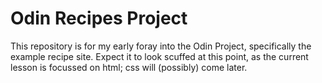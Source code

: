 # Odin Recipes Project
This repository is for my early foray into the Odin Project, specifically the example recipe site. Expect it to look scuffed at this point, as the current lesson is focussed on html; css will (possibly) come later.
